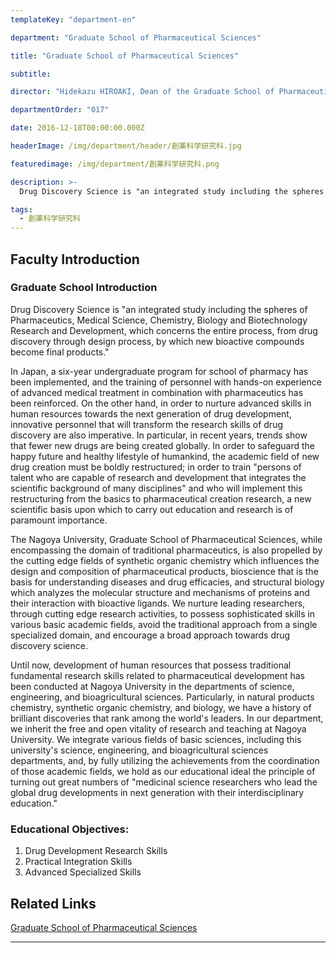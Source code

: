 ```yaml
---
templateKey: "department-en"

department: "Graduate School of Pharmaceutical Sciences"

title: "Graduate School of Pharmaceutical Sciences"

subtitle:

director: "Hidekazu HIROAKI, Dean of the Graduate School of Pharmaceutical Sciences"

departmentOrder: "017"

date: 2016-12-18T00:00:00.000Z

headerImage: /img/department/header/創薬科学研究科.jpg

featuredimage: /img/department/創薬科学研究科.png

description: >-
  Drug Discovery Science is "an integrated study including the spheres of Pharmaceutics, Medical Science, Chemistry, Biology and Biotechnology Research and Development, which concerns the entire process, from drug discovery through design process, by which new bioactive compounds become final products." In Japan, a six-year undergraduate program for school of pharmacy has been implemented, and the training of personnel with hands-on experience of advanced medical treatment in combination with pharmaceutics has been reinforced. On the other hand, in...績を十分に活用し、教育理念として「多分野融合教育による次世代を先導する創薬基盤研究者」を輩出することを理念としています。

tags:
  - 創薬科学研究科
---
```


## Faculty Introduction

### Graduate School Introduction

Drug Discovery Science is "an integrated study including the spheres of Pharmaceutics, Medical Science, Chemistry, Biology and Biotechnology Research and Development, which concerns the entire process, from drug discovery through design process, by which new bioactive compounds become final products."

In Japan, a six-year undergraduate program for school of pharmacy has been implemented, and the training of personnel with hands-on experience of advanced medical treatment in combination with pharmaceutics has been reinforced. On the other hand, in order to nurture advanced skills in human resources towards the next generation of drug development, innovative personnel that will transform the research skills of drug discovery are also imperative. In particular, in recent years, trends show that fewer new drugs are being created globally. In order to safeguard the happy future and healthy lifestyle of humankind, the academic field of new drug creation must be boldly restructured; in order to train "persons of talent who are capable of research and development that integrates the scientific background of many disciplines" and who will implement this restructuring from the basics to pharmaceutical creation research, a new scientific basis upon which to carry out education and research is of paramount importance.

The Nagoya University, Graduate School of Pharmaceutical Sciences, while encompassing the domain of traditional pharmaceutics, is also propelled by the cutting edge fields of synthetic organic chemistry which influences the design and composition of pharmaceutical products, bioscience that is the basis for understanding diseases and drug efficacies, and structural biology which analyzes the molecular structure and mechanisms of proteins and their interaction with bioactive ligands. We nurture leading researchers, through cutting edge research activities, to possess sophisticated skills in various basic academic fields, avoid the traditional approach from a single specialized domain, and encourage a broad approach towards drug discovery science.

Until now, development of human resources that possess traditional fundamental research skills related to pharmaceutical development has been conducted at Nagoya University in the departments of science, engineering, and bioagricultural sciences. Particularly, in natural products chemistry, synthetic organic chemistry, and biology, we have a history of brilliant discoveries that rank among the world's leaders. In our department, we inherit the free and open vitality of research and teaching at Nagoya University. We integrate various fields of basic sciences, including this university's science, engineering, and bioagricultural sciences departments, and, by fully utilizing the achievements from the coordination of those academic fields, we hold as our educational ideal the principle of turning out great numbers of "medicinal science researchers who lead the global drug developments in next generation with their interdisciplinary education."

### Educational Objectives:

1. Drug Development Research Skills
2. Practical Integration Skills
3. Advanced Specialized Skills

## Related Links

[Graduate School of Pharmaceutical Sciences](http://www.ps.nagoya-u.ac.jp/en/)

---
